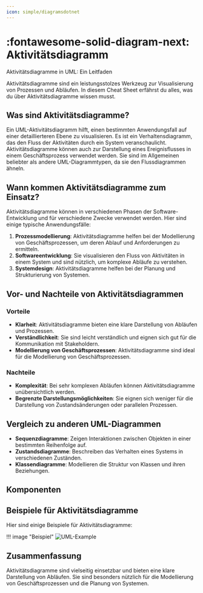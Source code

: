 ```yaml
---
icon: simple/diagramsdotnet
---
```


# :fontawesome-solid-diagram-next: Aktivitätsdiagramm
Aktivitätsdiagramme in UML: Ein Leitfaden

Aktivitätsdiagramme sind ein leistungsstolzes Werkzeug zur Visualisierung von Prozessen und Abläufen. In diesem Cheat Sheet erfährst du alles, was du über Aktivitätsdiagramme wissen musst.

## Was sind Aktivitätsdiagramme?
Ein UML-Aktivitätsdiagramm hilft, einen bestimmten Anwendungsfall auf einer detaillierteren Ebene zu visualisieren. Es ist ein Verhaltensdiagramm, das den Fluss der Aktivitäten durch ein System veranschaulicht. Aktivitätsdiagramme können auch zur Darstellung eines Ereignisflusses in einem Geschäftsprozess verwendet werden. Sie sind im Allgemeinen beliebter als andere UML-Diagrammtypen, da sie den Flussdiagrammen ähneln.

## Wann kommen Aktivitätsdiagramme zum Einsatz?
Aktivitätsdiagramme können in verschiedenen Phasen der Software-Entwicklung und für verschiedene Zwecke verwendet werden. Hier sind einige typische Anwendungsfälle:

1. **Prozessmodellierung**: Aktivitätsdiagramme helfen bei der Modellierung von Geschäftsprozessen, um deren Ablauf und Anforderungen zu ermitteln.
2. **Softwareentwicklung**: Sie visualisieren den Fluss von Aktivitäten in einem System und sind nützlich, um komplexe Abläufe zu verstehen.
3. **Systemdesign**: Aktivitätsdiagramme helfen bei der Planung und Strukturierung von Systemen.

## Vor- und Nachteile von Aktivitätsdiagrammen

### Vorteile
- **Klarheit**: Aktivitätsdiagramme bieten eine klare Darstellung von Abläufen und Prozessen.
- **Verständlichkeit**: Sie sind leicht verständlich und eignen sich gut für die Kommunikation mit Stakeholdern.
- **Modellierung von Geschäftsprozessen**: Aktivitätsdiagramme sind ideal für die Modellierung von Geschäftsprozessen.

### Nachteile
- **Komplexität**: Bei sehr komplexen Abläufen können Aktivitätsdiagramme unübersichtlich werden.
- **Begrenzte Darstellungsmöglichkeiten**: Sie eignen sich weniger für die Darstellung von Zustandsänderungen oder parallelen Prozessen.

## Vergleich zu anderen UML-Diagrammen
- **Sequenzdiagramme**: Zeigen Interaktionen zwischen Objekten in einer bestimmten Reihenfolge auf.
- **Zustandsdiagramme**: Beschreiben das Verhalten eines Systems in verschiedenen Zuständen.
- **Klassendiagramme**: Modellieren die Struktur von Klassen und ihren Beziehungen.

## Komponenten

## Beispiele für Aktivitätsdiagramme
Hier sind einige Beispiele für Aktivitätsdiagramme:

!!! image "Beispiel"
    ![UML-Example](https://www.plantuml.com/plantuml/svg/PL5BRi8m4Dtx5BCa6mwGB8g4rAex12Umd1UmC7Ow7XTn-yOsZb1PPJBlepVFkoYQ9TsSKcLI_TvPSps1VnraUz5-T3ZY9o7AfXjKxt6dMPynA3lHvh1Cs-1FC8cjFFONc6j7Se6dZN12fuZw9-dRss91b9KsVWQ-Qnu_6j-7pCvy3WOnaWbUEBYO9LMKDzOdq5mfrf_Vv4HHmbn6-D5EQbNRU0XHLi43iIbQn8pNY4Hm4Q-kZVE5IbdzNy7ZiW9NlABLPjBBfrDrLPeR0p56op1lYVe6j3E7uh8WJ-5Kctk_f7zsIbnVR53_x-XhmlA49BZDJWlMj2rWQL3jbhzqSty0)

## Zusammenfassung
Aktivitätsdiagramme sind vielseitig einsetzbar und bieten eine klare Darstellung von Abläufen. Sie sind besonders nützlich für die Modellierung von Geschäftsprozessen und die Planung von Systemen.